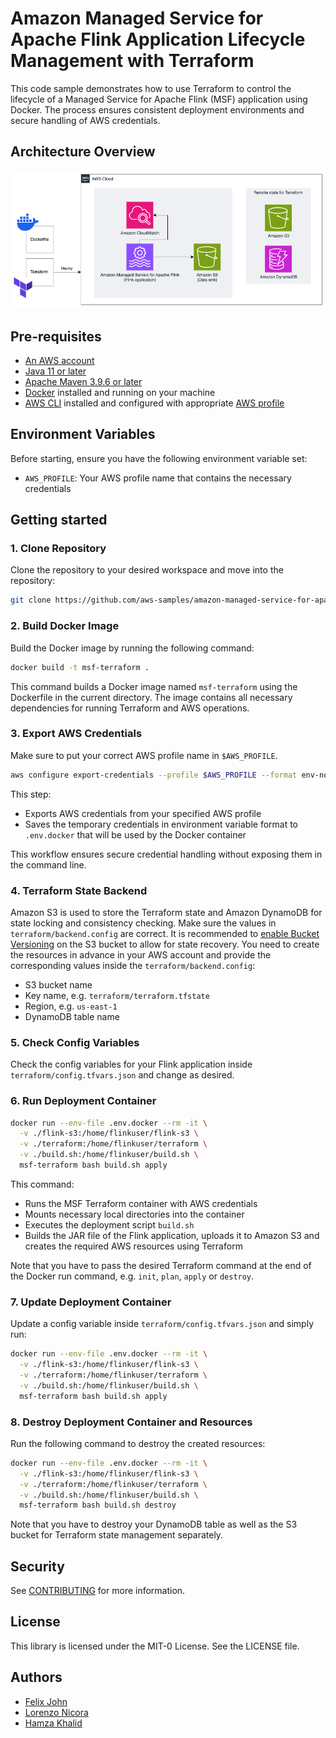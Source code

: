 # Amazon Managed Service for Apache Flink Application Lifecycle Management with Terraform

This code sample demonstrates how to use Terraform to control the lifecycle of a Managed Service for Apache Flink (MSF) application using Docker. The process ensures consistent deployment environments and secure handling of AWS credentials.

## Architecture Overview

<img src="resources/architecture_overview.png" alt="Architecture Overview">

## Pre-requisites

* [An AWS account](https://console.aws.amazon.com/console/home?nc2=h_ct&src=header-signin)
* [Java 11 or later](https://docs.aws.amazon.com/corretto/latest/corretto-11-ug/downloads-list.html)
* [Apache Maven 3.9.6 or later](https://maven.apache.org/)
* [Docker](https://docs.docker.com/engine/install/) installed and running on your machine 
* [AWS CLI](https://docs.aws.amazon.com/cli/latest/userguide/getting-started-install.html) installed and configured with appropriate [AWS profile](https://docs.aws.amazon.com/cli/v1/userguide/cli-configure-files.html)

## Environment Variables

Before starting, ensure you have the following environment variable set:

- `AWS_PROFILE`: Your AWS profile name that contains the necessary credentials

## Getting started

### 1. Clone Repository 

Clone the repository to your desired workspace and move into the repository:

```bash
git clone https://github.com/aws-samples/amazon-managed-service-for-apache-flink-lifecycle-management-terraform.git
```

### 2. Build Docker Image
Build the Docker image by running the following command:

```bash
docker build -t msf-terraform .
```

This command builds a Docker image named `msf-terraform` using the Dockerfile in the current directory. The image contains all necessary dependencies for running Terraform and AWS operations.

### 3. Export AWS Credentials
Make sure to put your correct AWS profile name in `$AWS_PROFILE`.

```bash
aws configure export-credentials --profile $AWS_PROFILE --format env-no-export > .env.docker
```

This step:
- Exports AWS credentials from your specified AWS profile
- Saves the temporary credentials in environment variable format to `.env.docker`  that will be used by the Docker container

This workflow ensures secure credential handling without exposing them in the command line.


### 4. Terraform State Backend 
Amazon S3 is used to store the Terraform state and Amazon DynamoDB for state locking and consistency checking. Make sure the values in `terraform/backend.config` are correct. It is recommended to [enable Bucket Versioning](https://developer.hashicorp.com/terraform/language/backend/s3) on the S3 bucket to allow for state recovery. 
You need to create the resources in advance in your AWS account and provide the corresponding values inside the `terraform/backend.config`:
- S3 bucket name
- Key name, e.g. `terraform/terraform.tfstate`
- Region, e.g. `us-east-1`
- DynamoDB table name

### 5. Check Config Variables
Check the config variables for your Flink application inside `terraform/config.tfvars.json` and change as desired. 

### 6. Run Deployment Container

```bash
docker run --env-file .env.docker --rm -it \
  -v ./flink-s3:/home/flinkuser/flink-s3 \
  -v ./terraform:/home/flinkuser/terraform \
  -v ./build.sh:/home/flinkuser/build.sh \
  msf-terraform bash build.sh apply
```

This command:
- Runs the MSF Terraform container with AWS credentials
- Mounts necessary local directories into the container
- Executes the deployment script `build.sh`
- Builds the JAR file of the Flink application, uploads it to Amazon S3 and creates the required AWS resources using Terraform

Note that you have to pass the desired Terraform command at the end of the Docker run command, e.g. `init`, `plan`, `apply` or `destroy`. 

### 7. Update Deployment Container 
Update a config variable inside `terraform/config.tfvars.json` and simply run: 

```bash
docker run --env-file .env.docker --rm -it \
  -v ./flink-s3:/home/flinkuser/flink-s3 \
  -v ./terraform:/home/flinkuser/terraform \
  -v ./build.sh:/home/flinkuser/build.sh \
  msf-terraform bash build.sh apply
```

### 8. Destroy Deployment Container and Resources  
Run the following command to destroy the created resources: 
```bash
docker run --env-file .env.docker --rm -it \
  -v ./flink-s3:/home/flinkuser/flink-s3 \
  -v ./terraform:/home/flinkuser/terraform \
  -v ./build.sh:/home/flinkuser/build.sh \
  msf-terraform bash build.sh destroy
```

Note that you have to destroy your DynamoDB table as well as the S3 bucket for Terraform state management separately. 

## Security

See [CONTRIBUTING](CONTRIBUTING.md#security-issue-notifications) for more information.

## License

This library is licensed under the MIT-0 License. See the LICENSE file. 

## Authors

- [Felix John](https://github.com/Madabaru)
- [Lorenzo Nicora](https://github.com/nicusX)
- [Hamza Khalid](https://github.com/ihamzak)
